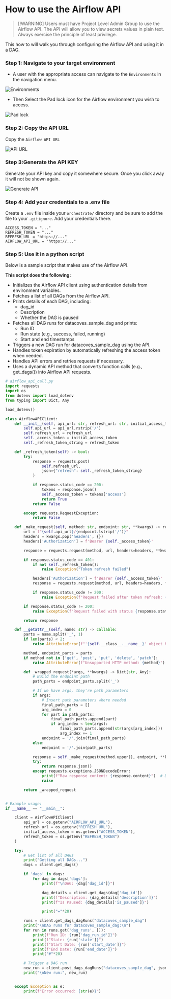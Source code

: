 # How to use the Airflow API

>[!WARNING] Users must have Project Level Admin Group to use the Airflow API. The API will allow you to view secrets values in plain text. Always exercise the principle of least privilege. 

This how to will walk you through configuring the Airflow API and using it in a DAG.

### Step 1: Navigate to your target environment

- A user with the appropriate access can navigate to the `Environments` in the navigation menu.

![Environments](../datacoves/assets/menu_environments.gif)

- Then Select the Pad lock icon for the Airflow environment you wish to access.

![Pad lock](assets/environments_api_edit.jpg)


### Step 2: Copy the API URL

Copy the `Airflow API URL`

![API URL](assets/environment_api_url.jpg)

### Step 3:Generate the API KEY

Generate your API key and copy it somewhere secure. Once you click away it will not be shown again.

![Generate API](assets/environment_api_key.jpg)

### Step 4: Add your credentials to a .env file

Create a `.env` file inside your `orchestrate/` directory and be sure to add the file to your `.gitignore`. Add your credentials there.

```env
ACCESS_TOKEN = "..."
REFRESH_TOKEN = "..."
REFRESH_URL = "https://..."
AIRFLOW_API_URL = "https://..."
```

### Step 5: Use it in a python script

Below is a sample script that makes use of the Airflow API.

**This script does the following:**
- Initializes the Airflow API client using authentication details from environment variables.
- Fetches a list of all DAGs from the Airflow API.
- Prints details of each DAG, including:
  - dag_id
  - Description
  - Whether the DAG is paused
- Fetches all DAG runs for datacoves_sample_dag and prints:
  - Run ID
  - Run state (e.g., success, failed, running)
  - Start and end timestamps
- Triggers a new DAG run for datacoves_sample_dag using the API.
- Handles token expiration by automatically refreshing the access token when needed.
- Handles API errors and retries requests if necessary.
- Uses a dynamic API method that converts function calls (e.g., get_dags()) into Airflow API requests.

```python
# airflow_api_call.py
import requests
import os
from dotenv import load_dotenv
from typing import Dict, Any

load_dotenv()

class AirflowAPIClient:
    def __init__(self, api_url: str, refresh_url: str, initial_access_token: str, refresh_token: str):
        self.api_url = api_url.rstrip('/')
        self.refresh_url = refresh_url
        self._access_token = initial_access_token
        self._refresh_token_string = refresh_token

    def _refresh_token(self) -> bool:
        try:
            response = requests.post(
                self.refresh_url,
                json={"refresh": self._refresh_token_string}
            )

            if response.status_code == 200:
                tokens = response.json()
                self._access_token = tokens['access']
                return True
            return False

        except requests.RequestException:
            return False

    def _make_request(self, method: str, endpoint: str, **kwargs) -> requests.Response:
        url = f"{self.api_url}/{endpoint.lstrip('/')}"
        headers = kwargs.pop('headers', {})
        headers['Authorization'] = f'Bearer {self._access_token}'

        response = requests.request(method, url, headers=headers, **kwargs)

        if response.status_code == 401:
            if not self._refresh_token():
                raise Exception("Token refresh failed")

            headers['Authorization'] = f'Bearer {self._access_token}'
            response = requests.request(method, url, headers=headers, **kwargs)

            if response.status_code != 200:
                raise Exception(f"Request failed after token refresh: {response.text}")

        if response.status_code != 200:
            raise Exception(f"Request failed with status {response.status_code}: {response.text}")

        return response

    def __getattr__(self, name: str) -> callable:
        parts = name.split('_', 1)
        if len(parts) < 2:
            raise AttributeError(f"'{self.__class__.__name__}' object has no attribute '{name}'")

        method, endpoint_parts = parts
        if method not in ['get', 'post', 'put', 'delete', 'patch']:
            raise AttributeError(f"Unsupported HTTP method: {method}")

        def _wrapped_request(*args, **kwargs) -> Dict[str, Any]:
            # Build the endpoint path
            path_parts = endpoint_parts.split('_')

            # If we have args, they're path parameters
            if args:
                # Insert path parameters where needed
                final_path_parts = []
                arg_index = 0
                for part in path_parts:
                    final_path_parts.append(part)
                    if arg_index < len(args):
                        final_path_parts.append(str(args[arg_index]))
                        arg_index += 1
                endpoint = '/'.join(final_path_parts)
            else:
                endpoint = '/'.join(path_parts)

            response = self._make_request(method.upper(), endpoint, **kwargs)
            try:
                return response.json()
            except requests.exceptions.JSONDecodeError:
                print(f"Raw response content: {response.content}")  # Debug print
                raise

        return _wrapped_request


# Example usage:
if __name__ == "__main__":

    client = AirflowAPIClient(
        api_url = os.getenv("AIRFLOW_API_URL"),
        refresh_url = os.getenv("REFRESH_URL"),
        initial_access_token = os.getenv("ACCESS_TOKEN"),
        refresh_token = os.getenv("REFRESH_TOKEN")
    )

    try:
        # Get list of all DAGs
        print("Getting all DAGs...")
        dags = client.get_dags()

        if 'dags' in dags:
            for dag in dags['dags']:
                print(f"\nDAG: {dag['dag_id']}")

                dag_details = client.get_dags(dag['dag_id'])
                print(f"Description: {dag_details['description']}")
                print(f"Is Paused: {dag_details['is_paused']}")

                print("="*20)

        runs = client.get_dags_dagRuns("datacoves_sample_dag")
        print("\nDAG runs for datacoves_sample_dag:\n")
        for run in runs.get('dag_runs', []):
            print(f"Run ID: {run['dag_run_id']}")
            print(f"State: {run['state']}")
            print(f"Start Date: {run['start_date']}")
            print(f"End Date: {run['end_date']}")
            print("#"*20)

        # Trigger a DAG run
        new_run = client.post_dags_dagRuns("datacoves_sample_dag", json={"conf": {}})
        print("\nNew run:", new_run)


    except Exception as e:
        print(f"Error occurred: {str(e)}")
```